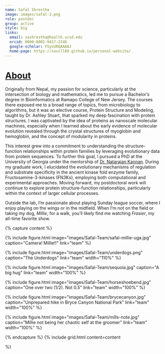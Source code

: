 ```yaml
---
name: Safal Shrestha
image: images/safal-2.png
role: postdoc
group: active
style: big
links:
  email: sashrestha@health.ucsd.edu
  orcid: 0000-0002-9417-2246
  google-scholar: FSyxURQAAAAJ
  home-page: https://savill88.github.io/personal-website/
---
```


# <u>About</u>

Originally from Nepal, my passion for science, particularly at the intersection of biology and mathematics, led me to pursue a Bachelor’s degree in Bioinformatics at Ramapo College of New Jersey. The courses there exposed me to a broad range of topics, from microbiology to algorithms, but it was an elective course, Protein Structure and Modeling, taught by Dr. Ashley Stuart, that sparked my deep fascination with protein structures. I was captivated by the idea of proteins as nanoscale molecular machines, especially when I learned about the early evidence of molecular evolution revealed through the crystal structures of myoglobin and hemoglobin, and the concept of modularity in proteins. <br>

This interest grew into a commitment to understanding the structure-function relationships within protein families by leveraging evolutionary data from protein sequences. To further this goal, I pursued a PhD at the University of Georgia under the mentorship of <a href="https://esbgkannan.github.io/">Dr. Natarajan Kannan</a>. During my graduate work, I elucidated the evolutionary mechanisms of regulation and substrate specificity in the ancient kinase fold enzyme family, Fructosamine-3-kinases (FN3Ks), employing both computational and experimental approaches. Moving forward, my postdoctoral work will continue to explore protein structure-function relationships, particularly within the context of larger cellular processes.<br>

Outside the lab, I’m passionate about playing Sunday league soccer, where I enjoy playing on the wings or in the midfield. When I’m not on the field or taking my dog, *Millie*, for a walk, you’ll likely find me watching *Frasier*, my all-time favorite show.


{% capture content %}

{%
  include figure.html
  image="images/Safal-Team/safal-millie-uga.jpg"
  caption="Camera! Millie!!"
  link="team"
%}

{%
  include figure.html
  image="images/Safal-Team/underdogs.png"
  caption="The Underdogs"
  link="team"
  width="110%"
%}

{%
  include figure.html
  image="images/Safal-Team/sequoia.jpg"
  caption="A big hug"
  link="team"
  width="100%"
%}

{%
  include figure.html
  image="images/Safal-Team/horseshoebend.jpg"
  caption="One over two (1/2). Not 0.5"
  link="team"
  width="100%"
%}

{%
  include figure.html
  image="images/Safal-Team/brycecanyon.jpg"
  caption="Unprepared hike in Bryce Canyon National Park"
  link="team"
  width="100%"
%}

{%
  include figure.html
  image="images/Safal-Team/mills-note.jpg"
  caption="Millie not being her chaotic self at the groomer"
  link="team"
  width="100%"
%}

{% endcapture %}
{%
  include grid.html
  content=content
  
  
 %}

